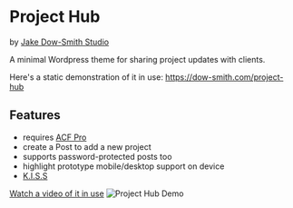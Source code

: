 # Project Hub

by [Jake Dow-Smith Studio](https://dow-smith.com)

A minimal Wordpress theme for sharing project updates with clients.

Here's a static demonstration of it in use: https://dow-smith.com/project-hub

## Features
* requires [ACF Pro](https://www.advancedcustomfields.com/pro/)
* create a Post to add a new project
* supports password-protected posts too
* highlight prototype mobile/desktop support on device
* [K.I.S.S](https://en.wikipedia.org/wiki/KISS_principle)

[Watch a video of it in use](https://twitter.com/jakedowsmith/status/1090664349834858496?s=20)
![Project Hub Demo](https://dow-smith.com/project-hub/demos.png)
